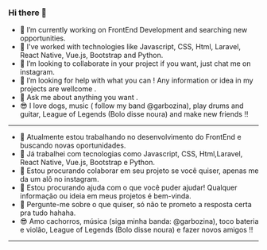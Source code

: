 ### Hi there 👋

- 🔭 I’m currently working on FrontEnd Development and searching new opportunities.
- 🌱 I've worked with technologies like Javascript, CSS, Html, Laravel, React Native, Vue.js, Bootstrap and Python.
- 👯 I’m looking to collaborate in your project if you want, just chat me on instagram.
- 🤔 I’m looking for help with what you can ! Any information or idea in my projects are wellcome . 
- 💬 Ask me about anything you want .
- 😎 I love dogs, music ( follow my band @garbozina), play drums and guitar, League of Legends (Bolo disse noura) and make new friends !!
-----------------------------------------------------------------------------------------------------------------------------

- 🔭 Atualmente estou trabalhando no desenvolvimento do FrontEnd e buscando novas oportunidades.
- 🌱 Já trabalhei com tecnologias como Javascript, CSS, Html,Laravel, React Native, Vue.js, Bootstrap e Python.
- 👯 Estou procurando colaborar em seu projeto se você quiser, apenas me da um alô no instagram.
- 🤔 Estou procurando ajuda com o que você puder ajudar! Qualquer informação ou ideia em meus projetos é bem-vinda.
- 💬 Pergunte-me sobre o que quiser, só não te prometo a resposta certa pra tudo hahaha.
- 😎 Amo cachorros, música (siga minha banda: @garbozina), toco bateria e violão, League of Legends (Bolo disse noura) e fazer novos amigos !!
--------------------------------------------------------------------------------
